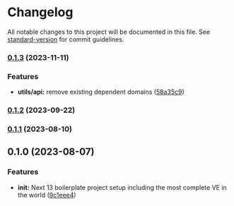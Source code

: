 # Changelog

All notable changes to this project will be documented in this file. See [standard-version](https://github.com/conventional-changelog/standard-version) for commit guidelines.

### [0.1.3](https://github.com/safethecode/ve_/compare/v0.1.2...v0.1.3) (2023-11-11)


### Features

* **utils/api:** remove existing dependent domains ([58a35c9](https://github.com/safethecode/ve_/commit/58a35c9a97e1b38b391916df17b0a30bfa1f472a))

### [0.1.2](https://github.com/safethecode/ve_/compare/v0.1.1...v0.1.2) (2023-09-22)

### [0.1.1](https://github.com/safethecode/ve_/compare/v0.1.0...v0.1.1) (2023-08-10)

## 0.1.0 (2023-08-07)


### Features

* **init:** Next 13 boilerplate project setup including the most complete VE in the world ([9c1eee4](https://github.com/safethecode/ve_/commit/9c1eee4ba0f0fc83f0b9550aeebb8c8052d1069b))
